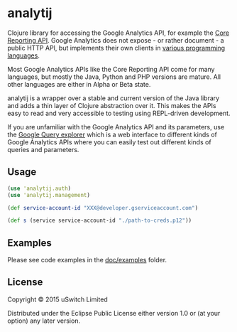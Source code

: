 # analytij

Clojure library for accessing the Google Analytics API, for example
the
[Core Reporting API](https://developers.google.com/analytics/devguides/reporting/core/v3/). Google
Analytics does not expose - or rather document - a public HTTP API, but 
implements their own clients in
[various programming languages](https://developers.google.com/analytics/devguides/reporting/core/v3/gdataLibraries).

Most Google Analytics APIs like the Core Reporting API come for many
languages, but mostly the Java, Python and PHP versions are
mature. All other languages are either in Alpha or Beta state.

analytij is a wrapper over a stable and current version of the Java
library and adds a thin layer of Clojure abstraction over it. This
makes the APIs easy to read and very accessible to testing using
REPL-driven development.

If you are unfamiliar with the Google Analytics API and its
parameters, use the
[Google Query explorer](https://ga-dev-tools.appspot.com/query-explorer/)
which is a web interface to different kinds of Google Analytics APIs
where you can easily test out different kinds of queries and
parameters.

## Usage

```clojure
(use 'analytij.auth)
(use 'analytij.management)

(def service-account-id "XXX@developer.gserviceaccount.com")

(def s (service service-account-id "./path-to-creds.p12"))

```

## Examples

Please see code examples in the [doc/examples](doc/examples) folder.

## License

Copyright © 2015 uSwitch Limited

Distributed under the Eclipse Public License either version 1.0 or (at
your option) any later version.
